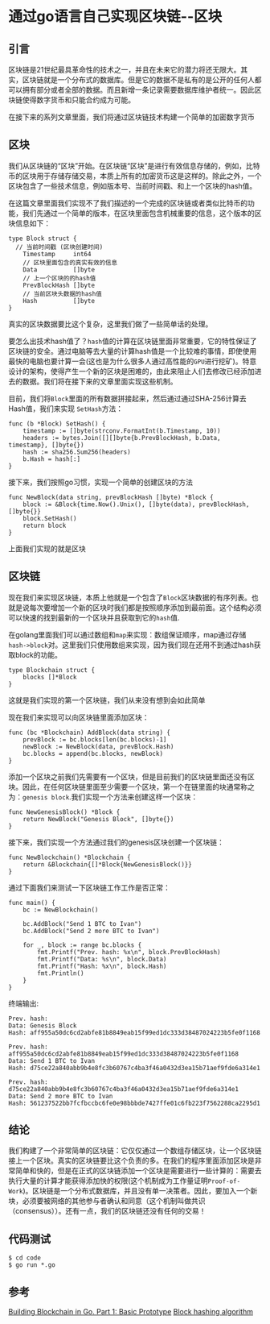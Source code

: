 # 通过go语言自己实现区块链--区块
## 引言
区块链是21世纪最具革命性的技术之一，并且在未来它的潜力将还无限大。其实，区块链就是一个分布式的数据库。但是它的数据不是私有的是公开的任何人都可以拥有部分或者全部的数据。而且新增一条记录需要数据库维护者统一。因此区块链使得数字货币和只能合约成为可能。

在接下来的系列文章里面，我们将通过区块链技术构建一个简单的加密数字货币

## 区块
我们从区块链的“区块”开始。在区块链“区块”是进行有效信息存储的，例如，比特币的区块用于存储存储交易，本质上所有的加密货币这是这样的。除此之外，一个区块包含了一些技术信息，例如版本号、当前时间戳、和上一个区块的hash值。

在这篇文章里面我们实现不了我们描述的一个完成的区块链或者类似比特币的功能，我们先通过一个简单的版本，在区块里面包含机械重要的信息，这个版本的区块信息如下：
```
type Block struct {
  // 当前时间戳 (区块创建时间)
	Timestamp     int64
	// 区块里面包含的真实有效的信息
	Data          []byte
	// 上一个区块的的hash值
	PrevBlockHash []byte
	// 当前区块头数据的hash值
	Hash          []byte
}
```
真实的区块数据要比这个复杂，这里我们做了一些简单话的处理。

要怎么出技术hash值了？`hash`值的计算在区块链里面非常重要，它的特性保证了区块链的安全。通过电脑等去大量的计算hash值是一个比较难的事情，即使使用最快的电脑也要计算一会(这也是为什么很多人通过高性能的`GPU`进行挖矿)。特意设计的架构，使得产生一个新的区块是困难的，由此来阻止人们去修改已经添加进去的数据。我们将在接下来的文章里面实现这些机制。

目前，我们将`Block`里面的所有数据拼接起来，然后通过通过SHA-256计算去Hash值，我们来实现  `SetHash`方法：
```
func (b *Block) SetHash() {
	timestamp := []byte(strconv.FormatInt(b.Timestamp, 10))
	headers := bytes.Join([][]byte{b.PrevBlockHash, b.Data, timestamp}, []byte{})
	hash := sha256.Sum256(headers)
	b.Hash = hash[:]
}
```

接下来，我们按照go习惯，实现一个简单的创建区块的方法
```
func NewBlock(data string, prevBlockHash []byte) *Block {
	block := &Block{time.Now().Unix(), []byte(data), prevBlockHash, []byte{}}
	block.SetHash()
	return block
}
```
上面我们实现的就是区块

## 区块链
现在我们来实现区块链，本质上他就是一个包含了`Block`区块数据的有序列表。也就是说每次要增加一个新的区块时我们都是按照顺序添加到最前面。这个结构必须可以快速的找到最新的一个区块并且获取到它的`hash`值.

在golang里面我们可以通过数组和`map`来实现：数组保证顺序，map通过存储`hash->block`对。这里我们只使用数组来实现，因为我们现在还用不到通过hash获取block的功能。

```
type Blockchain struct {
	blocks []*Block
}
```
这就是我们实现的第一个区块链，我们从来没有想到会如此简单

现在我们来实现可以向区块链里面添加区块：
```
func (bc *Blockchain) AddBlock(data string) {
	prevBlock := bc.blocks[len(bc.blocks)-1]
	newBlock := NewBlock(data, prevBlock.Hash)
	bc.blocks = append(bc.blocks, newBlock)
}
```
添加一个区块之前我们先需要有一个区块，但是目前我们的区块链里面还没有区块。因此，在任何区块链里面至少需要一个区块，第一个在链里面的块通常称之为：`genesis block`.我们实现一个方法来创建这样一个区块：
```
func NewGenesisBlock() *Block {
	return NewBlock("Genesis Block", []byte{})
}
```
接下来，我们实现一个方法通过我们的genesis区块创建一个区块链：
```
func NewBlockchain() *Blockchain {
	return &Blockchain{[]*Block{NewGenesisBlock()}}
}
```
通过下面我们来测试一下区块链工作工作是否正常：
```
func main() {
	bc := NewBlockchain()

	bc.AddBlock("Send 1 BTC to Ivan")
	bc.AddBlock("Send 2 more BTC to Ivan")

	for _, block := range bc.blocks {
		fmt.Printf("Prev. hash: %x\n", block.PrevBlockHash)
		fmt.Printf("Data: %s\n", block.Data)
		fmt.Printf("Hash: %x\n", block.Hash)
		fmt.Println()
	}
}
```
终端输出:
```
Prev. hash:
Data: Genesis Block
Hash: aff955a50dc6cd2abfe81b8849eab15f99ed1dc333d38487024223b5fe0f1168

Prev. hash: aff955a50dc6cd2abfe81b8849eab15f99ed1dc333d38487024223b5fe0f1168
Data: Send 1 BTC to Ivan
Hash: d75ce22a840abb9b4e8fc3b60767c4ba3f46a0432d3ea15b71aef9fde6a314e1

Prev. hash: d75ce22a840abb9b4e8fc3b60767c4ba3f46a0432d3ea15b71aef9fde6a314e1
Data: Send 2 more BTC to Ivan
Hash: 561237522bb7fcfbccbc6fe0e98bbbde7427ffe01c6fb223f7562288ca2295d1
```

## 结论
我们构建了一个非常简单的区块链：它仅仅通过一个数组存储区块，让一个区块链接上一个区块。真实的区块链要比这个负责的多。在我们的程序里面添加区块是非常简单和快的，但是在正式的区块链添加一个区块是需要进行一些计算的：需要去执行大量的计算才能获得添加快的权限(这个机制成为工作量证明`Proof-of-Work`)。区块链是一个分布式数据库，并且没有单一决策者。因此，要加入一个新块，必须要被网络的其他参与者确认和同意（这个机制叫做共识（consensus））。还有一点，我们的区块链还没有任何的交易！

## 代码测试
```
$ cd code
$ go run *.go
```

## 参考
[Building Blockchain in Go. Part 1: Basic Prototype](https://jeiwan.cc/posts/building-blockchain-in-go-part-1/)
[Block hashing algorithm](https://en.bitcoin.it/wiki/Block_hashing_algorithm)








